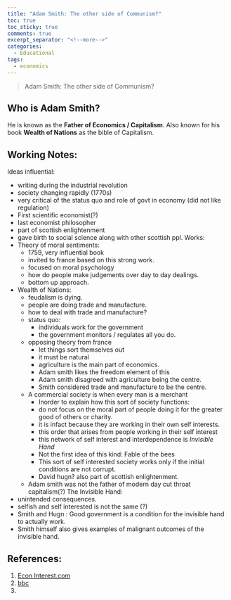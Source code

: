 ```yaml
---
title: "Adam Smith: The other side of Communism?"
toc: true
toc_sticky: true
comments: true
excerpt_separator: "<!--more-->"
categories:
  - Educational
tags:
  - economics
---
```


>Adam Smith: The other side of Communism?

<!--more-->

## Who is Adam Smith?
He is known as the **Father of Economics / Capitalism**. Also known for his book **Wealth of Nations** as the bible of Capitalism. 

## Working Notes:
Ideas influential:
  - writing during the industrial revolution
  - society changing rapidly (1770s)
  - very critical of the status quo and role of govt in economy (did not like regulation)
  - First scientific economist(?)
  - last economist philosopher
  - part of scottish enlightenment
  - gave birth to social science along with other scottish ppl.
Works:
  - Theory of moral sentiments:
    - 1759, very influential book
    - invited to france based on this strong work.
    - focused on moral psychology
    - how do people make judgements over day to day dealings.
    - bottom up approach.
  - Wealth of Nations:
    - feudalism is dying.
    - people are doing trade and manufacture.
    - how to deal with trade and manufacture?
    - status quo:
      - individuals work for the government
      - the government monitors / regulates all you do.
    - opposing theory from france
      - let things sort themselves out
      - it must be natural
      - agriculture is the main part of economics.
      - Adam smith likes the freedom element of this
      - Adam smith disagreed with agriculture being the centre.
      - Smith considered trade and manufacture to be the centre.
    - A commercial society is when every man is a merchant
      - Inorder to explain how this sort of society functions:
      - do not focus on the moral part of people doing it for the greater good of others or charity.
      - it is infact because they are working in their own self interests.
      - this order that arises from people working in their self interest 
      - this network of self interest and interdependence is *Invisible Hand*
      - Not the first idea of this kind: Fable of the bees
      - This sort of self interested society works only if the initial conditions are not corrupt.
      - David hugn? also part of scottish enlightenment.
    - Adam smith was not the father of modern day cut throat capitalism(?)
The Invisible Hand:
  - unintended consequences.
  - selfish and self interested is not the same (?)
  - Smith and Hugn : Good government is a condition for the invisible hand to actually work.
  - Smith himself also gives examples of malignant outcomes of the invisible hand.

## References:
1. [Econ Interest.com](http://econintersect.com/pages/contributors/contributor.php?post=201807210141)
2. [bbc](https://www.bbc.co.uk/sounds/play/w3csvsfb)
3. 
